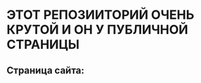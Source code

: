 # ЭТОТ РЕПОЗИИТОРИЙ ОЧЕНЬ КРУТОЙ И ОН У ПУБЛИЧНОЙ СТРАНИЦЫ 
## Страница сайта:
<!-- ссылка на страницу  -->